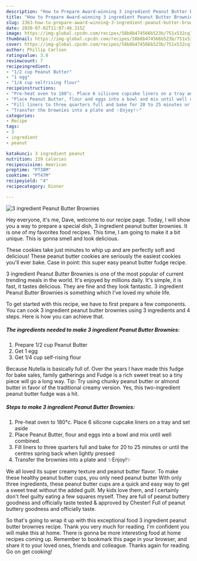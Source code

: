 ```yaml
---
description: "How to Prepare Award-winning 3 ingredient Peanut Butter Brownies"
title: "How to Prepare Award-winning 3 ingredient Peanut Butter Brownies"
slug: 2363-how-to-prepare-award-winning-3-ingredient-peanut-butter-brownies
date: 2020-07-02T11:07:48.315Z
image: https://img-global.cpcdn.com/recipes/58b8b474566b523b/751x532cq70/3-ingredient-peanut-butter-brownies-recipe-main-photo.jpg
thumbnail: https://img-global.cpcdn.com/recipes/58b8b474566b523b/751x532cq70/3-ingredient-peanut-butter-brownies-recipe-main-photo.jpg
cover: https://img-global.cpcdn.com/recipes/58b8b474566b523b/751x532cq70/3-ingredient-peanut-butter-brownies-recipe-main-photo.jpg
author: Phillip Carlson
ratingvalue: 3.8
reviewcount: 7
recipeingredient:
- "1/2 cup Peanut Butter"
- "1 egg"
- "1/4 cup selfrising flour"
recipeinstructions:
- "Pre-heat oven to 180°c. Place 6 silicone cupcake liners on a tray and set aside"
- "Place Peanut Butter, flour and eggs into a bowl and mix until well combined."
- "Fill liners to three quarters full and bake for 20 to 25 minutes or until the centres spring back when lightly pressed"
- "Transfer the brownies into a plate and ✨Enjoy!✨"
categories:
- Recipe
tags:
- 3
- ingredient
- peanut

katakunci: 3 ingredient peanut 
nutrition: 159 calories
recipecuisine: American
preptime: "PT38M"
cooktime: "PT47M"
recipeyield: "4"
recipecategory: Dinner

---
```



![3 ingredient Peanut Butter Brownies](https://img-global.cpcdn.com/recipes/58b8b474566b523b/751x532cq70/3-ingredient-peanut-butter-brownies-recipe-main-photo.jpg)

Hey everyone, it's me, Dave, welcome to our recipe page. Today, I will show you a way to prepare a special dish, 3 ingredient peanut butter brownies. It is one of my favorites food recipes. This time, I am going to make it a bit unique. This is gonna smell and look delicious.

These cookies take just minutes to whip up and are perfectly soft and delicious! These peanut butter cookies are seriously the easiest cookies you&#39;ll ever bake. Case in point: this super easy peanut butter fudge recipe.

3 ingredient Peanut Butter Brownies is one of the most popular of current trending meals in the world. It's enjoyed by millions daily. It's simple, it is fast, it tastes delicious. They are fine and they look fantastic. 3 ingredient Peanut Butter Brownies is something which I've loved my whole life.


To get started with this recipe, we have to first prepare a few components. You can cook 3 ingredient peanut butter brownies using 3 ingredients and 4 steps. Here is how you can achieve that.

<!--inarticleads1-->

##### The ingredients needed to make 3 ingredient Peanut Butter Brownies:

1. Prepare 1/2 cup Peanut Butter
1. Get 1 egg
1. Get 1/4 cup self-rising flour


Because Nutella is basically full of. Over the years I have made this fudge for bake sales, family gatherings and Fudge is a rich sweet treat so a tiny piece will go a long way. Tip: Try using chunky peanut butter or almond butter in favor of the traditional creamy version. Yes, this two-ingredient peanut butter fudge was a hit. 

<!--inarticleads2-->

##### Steps to make 3 ingredient Peanut Butter Brownies:

1. Pre-heat oven to 180°c. Place 6 silicone cupcake liners on a tray and set aside
1. Place Peanut Butter, flour and eggs into a bowl and mix until well combined.
1. Fill liners to three quarters full and bake for 20 to 25 minutes or until the centres spring back when lightly pressed
1. Transfer the brownies into a plate and ✨Enjoy!✨


We all loved its super creamy texture and peanut butter flavor. To make these healthy peanut butter cups, you only need peanut butter With only three ingredients, these peanut butter cups are a quick and easy way to get a sweet treat without the added guilt. My kids love them, and I certainly don&#39;t feel guilty eating a few squares myself. They are full of peanut buttery goodness and officially taste tested &amp; approved by Chester! Full of peanut buttery goodness and officially taste. 

So that's going to wrap it up with this exceptional food 3 ingredient peanut butter brownies recipe. Thank you very much for reading. I'm confident you will make this at home. There is gonna be more interesting food at home recipes coming up. Remember to bookmark this page in your browser, and share it to your loved ones, friends and colleague. Thanks again for reading. Go on get cooking!
